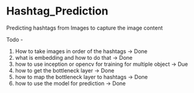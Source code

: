 # Hashtag_Prediction
Predicting hashtags from Images to capture the image content

Todo -

1. How to take images in order of the hashtags -> Done 
2. what is embedding and how to do that -> Done
3. how to use inception or opencv for training for multiple object -> Due
4. how to get the bottleneck layer -> Done
5. how to map the bottleneck layer to hashtags -> Done
6. how to use the model for prediction -> Done
